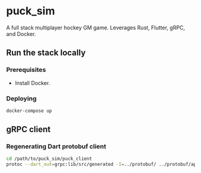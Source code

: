 # puck_sim

A full stack multiplayer hockey GM game. Leverages Rust, Flutter, gRPC, and Docker.

## Run the stack locally

### Prerequisites

* Install Docker.

### Deploying

```zsh
docker-compose up
```

## gRPC client

### Regenerating Dart protobuf client

```zsh
cd /path/to/puck_sim/puck_client
protoc --dart_out=grpc:lib/src/generated -I=../protobuf/ ../protobuf/api.proto
```
